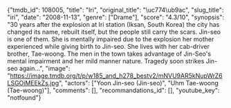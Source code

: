 {"tmdb_id": 108005, "title": "Iri", "original_title": "\uc774\ub9ac", "slug_title": "iri", "date": "2008-11-13", "genre": ["Drame"], "score": "4.3/10", "synopsis": "30 years after the explosion at Iri station (Iksan, South Korea) the city has changed its name, rebuilt itself, but the people still carry the scars. Jin-seo is one of them. She is mentally impaired due to the explosion her mother experienced while giving birth to Jin-seo. She lives with her cab-driver brother, Tae-woong. The men in the town takes advantage of Jin-Seo's mental impairment and her mild manner nature. Tragedy soon strikes Jin-seo again...", "image": "https://image.tmdb.org/t/p/w185_and_h278_bestv2/mNVU9AR5kNupWrZ6LSGOiMEEkZs.jpg", "actors": ["Yoon Jin-seo (Jin-seo)", "Uhm Tae-woong (Tae-woong)"], "comments": [], "recommandations_id": [], "youtube_key": "notfound"}